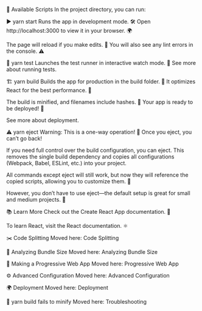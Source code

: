 📜 Available Scripts
In the project directory, you can run:

▶️ yarn start
Runs the app in development mode. 🛠️
Open http://localhost:3000 to view it in your browser. 🌍

The page will reload if you make edits. 🔄
You will also see any lint errors in the console. ⚠️

🧪 yarn test
Launches the test runner in interactive watch mode. 👀
See more about running tests.

🏗️ yarn build
Builds the app for production in the build folder. 📂
It optimizes React for the best performance. 🚀

The build is minified, and filenames include hashes. 🔢
Your app is ready to be deployed! 🚀

See more about deployment.

⚠️ yarn eject
Warning: This is a one-way operation! 🚨 Once you eject, you can’t go back!

If you need full control over the build configuration, you can eject. This removes the single build dependency and copies all configurations (Webpack, Babel, ESLint, etc.) into your project.

All commands except eject will still work, but now they will reference the copied scripts, allowing you to customize them. 🎨

However, you don’t have to use eject—the default setup is great for small and medium projects. 🎯

📚 Learn More
Check out the Create React App documentation. 📖

To learn React, visit the React documentation. ⚛️

✂️ Code Splitting
Moved here: Code Splitting

📏 Analyzing Bundle Size
Moved here: Analyzing Bundle Size

📱 Making a Progressive Web App
Moved here: Progressive Web App

⚙️ Advanced Configuration
Moved here: Advanced Configuration

🌍 Deployment
Moved here: Deployment

🛑 yarn build fails to minify
Moved here: Troubleshooting
